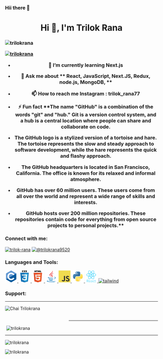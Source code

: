 ### Hii there 👋

<h1 align="center">Hi 👋, I'm Trilok Rana</h1>
<h3 align="center"Experienced Software Developer with expertise in React, Next.Js, HTML5, CSS3, JavaScript, Typescript, Tailwind CSS, PHP, Laravel, MYSQL, Redux, Material UI, Shadcn UI, Bootstrap, Hyper UI, CHAKRA UI </h3>

<p align="left"> <img src="https://komarev.com/ghpvc/?username=trilokrana&label=Profile%20views&color=0e75b6&style=flat" alt="trilokrana" /> </p>

<p align="left"> <a href="https://github.com/ryo-ma/github-profile-trophy"><img src="https://github-profile-trophy.vercel.app/?username=trilokrana" alt="trilokrana" /></a> </p>

- 🌱 I’m currently learning **Next.js**

- 💬 Ask me about ** React, JavaScript,  Next.JS, Redux, node.js, MongoDB, **

- 📫 How to reach me **Instagram : trilok_rana77**

- ⚡ Fun fact **The name "GitHub" is a combination of the words "git" and "hub." Git is a version control system, and a hub is a central location where people can share and collaborate on code.
- The GitHub logo is a stylized version of a tortoise and hare. The tortoise represents the slow and steady approach to software development, while the hare represents the quick and flashy approach.
- The GitHub headquarters is located in San Francisco, California. The office is known for its relaxed and informal atmosphere.
- GitHub has over 60 million users. These users come from all over the world and represent a wide range of skills and interests.
- GitHub hosts over 200 million repositories. These repositories contain code for everything from open source projects to personal projects.**

<h3 align="left">Connect with me:</h3>
<p align="left">
<a href="https://linkedin.com/in/trilok-rana" target="blank"><img align="center" src="https://raw.githubusercontent.com/rahuldkjain/github-profile-readme-generator/master/src/images/icons/Social/linked-in-alt.svg" alt="trilok-rana" height="30" width="40" /></a>
<a href="https://www.hackerrank.com/@trilokrana9520" target="blank"><img align="center" src="https://raw.githubusercontent.com/rahuldkjain/github-profile-readme-generator/master/src/images/icons/Social/hackerrank.svg" alt="@trilokrana9520" height="30" width="40" /></a>
</p>

<h3 align="left">Languages and Tools:</h3>
<p align="left"> <a href="https://www.cprogramming.com/" target="_blank" rel="noreferrer"> <img src="https://raw.githubusercontent.com/devicons/devicon/master/icons/c/c-original.svg" alt="c" width="40" height="40"/> </a> <a href="https://www.w3schools.com/css/" target="_blank" rel="noreferrer"> <img src="https://raw.githubusercontent.com/devicons/devicon/master/icons/css3/css3-original-wordmark.svg" alt="css3" width="40" height="40"/> </a> <a href="https://www.w3.org/html/" target="_blank" rel="noreferrer"> <img src="https://raw.githubusercontent.com/devicons/devicon/master/icons/html5/html5-original-wordmark.svg" alt="html5" width="40" height="40"/> </a> <a href="https://www.java.com" target="_blank" rel="noreferrer"> <img src="https://raw.githubusercontent.com/devicons/devicon/master/icons/java/java-original.svg" alt="java" width="40" height="40"/> </a> <a href="https://developer.mozilla.org/en-US/docs/Web/JavaScript" target="_blank" rel="noreferrer"> <img src="https://raw.githubusercontent.com/devicons/devicon/master/icons/javascript/javascript-original.svg" alt="javascript" width="40" height="40"/> </a> <a href="https://www.python.org" target="_blank" rel="noreferrer"> <img src="https://raw.githubusercontent.com/devicons/devicon/master/icons/python/python-original.svg" alt="python" width="40" height="40"/> </a> <a href="https://reactjs.org/" target="_blank" rel="noreferrer"> <img src="https://raw.githubusercontent.com/devicons/devicon/master/icons/react/react-original-wordmark.svg" alt="react" width="40" height="40"/> </a> <a href="https://tailwindcss.com/" target="_blank" rel="noreferrer"> <img src="https://www.vectorlogo.zone/logos/tailwindcss/tailwindcss-icon.svg" alt="tailwind" width="40" height="40"/> </a> </p>

<h3 align="left">Support:</h3>
<hr>
<p><a href="https://www.buymeacoffee.com/Chai Trilokrana"> <img align="left" src="https://cdn.buymeacoffee.com/buttons/v2/default-yellow.png" height="50" width="210" alt="Chai Trilokrana" /></a></p><br><br>
<hr>
<p>&nbsp;<img align="center" src="https://github-readme-stats.vercel.app/api?username=trilokrana&show_icons=true&locale=en" alt="trilokrana" /></p>
<hr>
<p><img align="center" src="https://github-readme-streak-stats.herokuapp.com/?user=trilokrana&" alt="trilokrana" /></p>

<p><img align="left" src="https://github-readme-stats.vercel.app/api/top-langs?username=trilokrana&show_icons=true&locale=en&layout=compact" alt="trilokrana" /></p>
